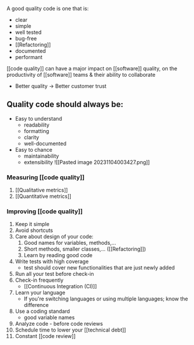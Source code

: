 A good quality code is one that is:
- clear
- simple
- well tested
- bug-free
- [[Refactoring]]
- documented
- performant

[[code quality]] can have a major impact on [[software]] quality, on the productivity of [[software]] teams & their ability to collaborate
- Better quality $\rightarrow$ Better customer trust

## Quality code should always be:
- Easy to understand
	- readability
	- formatting
	- clarity
	- well-documented
- Easy to chance
	- maintainability
	- extensibility
![[Pasted image 20231104003427.png]]
### Measuring [[code quality]]
1. [[Qualitative metrics]]
2. [[Quantitative metrics]]

### Improving [[code quality]] 
1. Keep it simple
2. Avoid shortcuts
3. Care about design of your code:
	1. Good names for variables, methods,...
	2. Short methods, smaller classes,... ([[Refactoring]])
	3. Learn by reading good code
4. Write tests with high coverage
	- test should cover new functionalities that are just newly added
5. Run all your test before check-in
6. Check-in frequently
	- [[Continuous Integration (CI)]]
7. Learn your language
	- If you're switching languages or using multiple languages; know the difference
8. Use a coding standard
	- good variable names
9. Analyze code - before code reviews
10. Schedule time to lower your [[technical debt]]
11. Constant [[code review]]